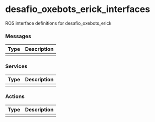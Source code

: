 # desafio_oxebots_erick_interfaces

ROS interface definitions for desafio_oxebots_erick


### Messages

| Type | Description |
| ---- | ----------- |
|      |             |

### Services

| Type | Description |
| ---- | ----------- |
|      |             |

### Actions

| Type | Description |
| ---- | ----------- |
|      |             |

